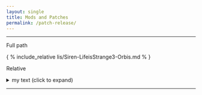 ```yaml
---
layout: single
title: Mods and Patches
permalink: /patch-release/
---
```


***

Full path

{ % include_relative lis/Siren-LifeisStrange3-Orbis.md % }

Relative

<details>
<summary> my text (click to expand) </summary>

Text

</details>

***

